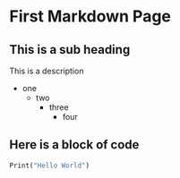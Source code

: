 # First Markdown Page
## This is a sub heading
This is a description 

- one 
  - two
    - three
      - four

## Here is a block of code
```python
Print("Hello World")
```
